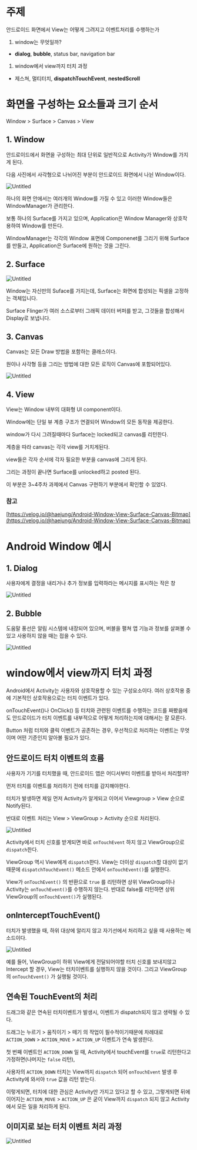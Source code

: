 # 주제

안드로이드 화면에서 View는 어떻게 그려지고 이벤트처리를 수행하는가

1. window는 무엇일까?
- **dialog**, **bubble**, status bar, navigation bar
1. window에서 view까지 터치 과정
- 제스쳐, 멀티터치, **dispatchTouchEvent**, **nestedScroll**

# 화면을 구성하는 요소들과 크기 순서

Window > Surface > Canvas > View

## 1. Window

안드로이드에서 화면을 구성하는 최대 단위로 일반적으로 Activity가 Window를 가지게 된다.

다음 사진에서 사각형으로 나뉘어진 부분이 안드로이드 화면에서 나뉜 Window이다.

![Untitled](https://user-images.githubusercontent.com/50517813/135759740-5562661c-5505-4cfc-a9ed-e716b4d83d6d.png)

하나의 화면 안에서는 여러개의 Window를 가질 수 있고 이러한 Window들은 WindowManager가 관리한다.

보통 하나의 Surface를 가지고 있으며, Application은 Window Manager와 상호작용하여 Window를 만든다.

WindowManager는 각각의 Window 표면에 Componenet를 그리기 위해 Surface를 만들고, Application은 Surface에 원하는 것을 그린다.

## 2. Surface

![Untitled](https://user-images.githubusercontent.com/50517813/135759760-fdd44867-8a59-460e-b669-9108769ad75e.png)

Window는 자신만의 Suface를 가지는데, Surface는 화면에 합성되는 픽셀을 고정하는 객체입니다.

Surface Flinger가 여러 소스로부터 그래픽 데이터 버퍼를 받고, 그것들을 합성해서 Display로 보냅니다.

## 3. Canvas

Canvas는 모든 Draw 방법을 포함하는 클래스이다.

원이나 사각형 등을 그리는 방법에 대한 모든 로직이 Canvas에 포함되어있다.

![Untitled](https://user-images.githubusercontent.com/50517813/135759769-a4248780-7e7b-41da-bd6a-8a3e8ef3ad66.png)

## 4. View

View는 Window 내부의 대화형 UI component이다.

Window에는 단일 뷰 계층 구조가 연결되어  Window의 모든 동작을 제공한다.

window가 다시 그려질때마다 Surface는 locked되고 canvas를 리턴한다.

계층을 따라 canvas는 각각 view를 거치게된다.

view들은 각자 순서에 각자 필요한 부분을 canvas에 그리게 된다.

그리는 과정이 끝나면 Surface를 unlocked하고 posted 된다.

이 부분은 3~4주차 과제에서 Canvas 구현하기 부분에서 확인할 수 있었다.

### 참고

[https://velog.io/@haejung/Android-Window-View-Surface-Canvas-Bitmap](https://velog.io/@haejung/Android-Window-View-Surface-Canvas-Bitmap)

# Android Window 예시

## 1. Dialog

사용자에게 결정을 내리거나 추가 정보를 입력하라는 메시지를 표시하는 작은 창

![Untitled](https://user-images.githubusercontent.com/50517813/135759780-ac02e7cd-a143-4af1-8698-fc22d9ce4a85.png)

## 2. Bubble

도움말 풍선은 알림 시스템에 내장되어 있으며, 버블을 펼쳐 앱 기능과 정보를 살펴볼 수 있고 사용하지 않을 때는 접을 수 있다.

![Untitled](https://user-images.githubusercontent.com/50517813/135759784-e03d9552-ed39-4daf-b3f4-636c79ea9a71.png)

# window에서 view까지 터치 과정

Android에서 Activity는 사용자와 상호작용할 수 있는 구성요소이다. 여러 상호작용 중에 기본적인 상호작용으로는 터치 이벤트가 있다.

onTouchEvent()나 OnClick() 등 터치와 관련된 이벤트를 수행하는 코드를 짜봤음에도 안드로이드가 터치 이벤트를 내부적으로 어떻게 처리하는지에 대해서는 잘 모른다.

Button 처럼 터치와 클릭 이벤트가 공존하는 경우, 우선적으로 처리하는 이벤트는 무엇이며 어떤 기준인지 알아볼 필요가 있다.

## 안드로이드 터치 이벤트의 흐름

사용자가 기기를 터치했을 때, 안드로이드 앱은 어디서부터 이벤트를 받아서 처리할까?

먼저 터치를 이벤트를 처리하기 전에 터치를 감지해야한다.

터치가 발생하면 제일 먼저 Activity가 알게되고 이어서 Viewgroup > View 순으로 Notify된다.

반대로 이벤트 처리는 View > ViewGroup > Activity 순으로 처리된다.

![Untitled](https://user-images.githubusercontent.com/50517813/135759792-7cb09f87-e67c-4583-80b5-f565d4512880.png)

Activity에서 터치 신호를 받게되면 바로 `onTouchEvent` 하지 않고 ViewGroup으로 `dispatch`한다.

ViewGroup 역시 View에게 `dispatch`한다. View는 더이상 `dispatch`할 대상이 없기때문에 `dispatchTouchEvent()` 메소드 안에서 `onTouchEvent()`를 실행한다.

View가 `onTouchEvent()` 의 반환으로 `true` 를 리턴하면 상위 ViewGroup이나 Activity는 `onTouchEvent()`를 수행하지 않는다. 반대로 false를 리턴하면 상위 ViewGroup의 `onTouchEvent()`가 실행된다.

## onInterceptTouchEvent()

터치가 발생했을 때, 하위 대상에 알리지 않고 자기선에서 처리하고 싶을 때 사용하는 메소드이다.

![Untitled](https://user-images.githubusercontent.com/50517813/135759830-001466b6-3c8d-4e36-b730-7cdfece3c242.png)

예를 들어, ViewGroup이 하위 View에게 전달되어야할 터치 신호를 보내지않고 Intercept 할 경우, View는 터치이벤트를 실행하지 않을 것이다. 그리고 ViewGroup의 `onTouchEvent()` 가 실행될 것이다.

## 연속된 TouchEvent의 처리

드래그와 같은 연속된 터치이벤트가 발생시, 이벤트가 dispatch되지 않고 생략될 수 있다.

드래그는 누르기 > 움직이기 > 떼기 의 작업이 필수적이기때문에 차례대로 `ACTION_DOWN` > `ACTION_MOVE` > `ACTION_UP` 이벤트가 연속 발생한다.

첫 번째 이벤트인 `ACTION_DOWN` 일 때, Activity에서 touchEvent를 `true`로 리턴한다고 가정하면(나머지는 `false` 리턴),

사용자의 `ACTION_DOWN` 터치는 View까지 `dispatch` 되어 `onTouchEvent` 발생 후 Activity에 와서야  `true` 값을 리턴 받는다.

이렇게되면, 터치에 대한 관심은 Activity만 가지고 있다고 할 수 있고, 그렇게되면 뒤에 이어지는 `ACTION_MOVE` > `ACTION_UP` 은 굳이 View까지 `dispatch` 되지 않고 Activity에서 모든 일을 처리하게 된다.

## 이미지로 보는 터치 이벤트 처리 과정

![Untitled](https://user-images.githubusercontent.com/50517813/135759850-249dc283-1a22-4918-b83f-4a3180f5a62a.png)

